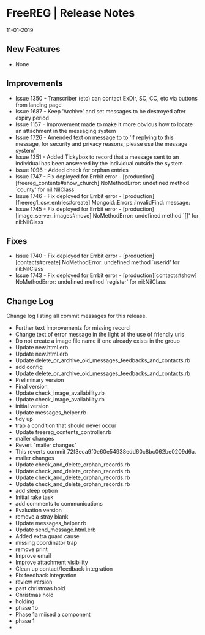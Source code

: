 __FreeREG | Release Notes__
  =======================
  11-01-2019

  __New Features__
  ----------------

  * None


  __Improvements__
  ----------------

  * Issue 1350 - Transcriber (etc) can contact ExDir, SC, CC, etc via buttons from landing page
  * Issue 1687 - Keep 'Archive' and set messages to be destroyed after expiry period 
  * Issue 1157 - Improvement made to make it more obvious how to locate an attachment in the messaging system 
  * Issue 1726 - Amended text on message to to 'If replying to this message, for security and privacy reasons, please use the message system'
  * Issue 1351 - Added Tickybox to record that a message sent to an individual has been answered by the individual outside the system
  * Issue 1096 - Added check for orphan entries
  * Issue 1747 - Fix deployed for Errbit error - [production][freereg_contents#show_church] NoMethodError: undefined method `county' for nil:NilClass
  * Issue 1746 - Fix deployed for Errbit error - [production][freereg1_csv_entries#create] Mongoid::Errors::InvalidFind: message:
  * Issue 1745 - Fix deployed for Errbit error - [production][image_server_images#move] NoMethodError: undefined method `[]' for nil:NilClass


  __Fixes__
  ---------

  * Issue 1740 - Fix deployed for Errbit error - [production][contacts#create] NoMethodError: undefined method `userid' for nil:NilClass
  * Issue 1743 - Fix deployed for Errbit error - [production][contacts#show] NoMethodError: undefined method `register' for nil:NilClass


  __Change Log__
  ----------------

  Change log listing all commit messages for this release.


* Further text improvements for missing record
* Change text of error message in the light of the use of friendly  urls
* Do not create a image file name  if one already exists in the group
* Update new.html.erb
* Update new.html.erb
* Update delete_or_archive_old_messages_feedbacks_and_contacts.rb
* add config
* Update delete_or_archive_old_messages_feedbacks_and_contacts.rb
* Preliminary version
* Final version
* Update check_image_availability.rb
* Update check_image_availability.rb
* initial version
* Update messages_helper.rb
* tidy up
* trap a condition that should never occur
* Update freereg_contents_controller.rb
* mailer changes
* Revert "mailer changes"
* This reverts commit 72f3eca9f0e60e54938edd60c8bc062be0209d6a.
* mailer changes
* Update check_and_delete_orphan_records.rb
* Update check_and_delete_orphan_records.rb
* Update check_and_delete_orphan_records.rb
* Update check_and_delete_orphan_records.rb
* add sleep option
* Initial rake task
* add comments to communications
* Evaluation version
* remove a stray blank
* Update messages_helper.rb
* Update send_message.html.erb
* Added extra guard cause
* missing coordinator trap
* remove print
* Improve email
* Improve attachment visibility
* Clean up contact/feedback integration
* Fix feedback integration
* review version
* past christmas hold
* Christmas hold
* holding
* phase 1b
* Phase 1a miised a component
* phase 1 
* 









  

